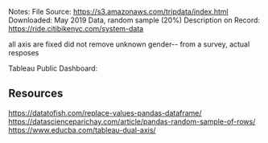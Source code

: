 
Notes:
File Source: https://s3.amazonaws.com/tripdata/index.html
Downloaded: May 2019 Data, random sample (20%)
Description on Record: https://ride.citibikenyc.com/system-data



all axis are fixed
did not remove unknown gender-- from a survey, actual resposes

Tableau Public Dashboard: 

## Resources ##
https://datatofish.com/replace-values-pandas-dataframe/
https://datascienceparichay.com/article/pandas-random-sample-of-rows/
https://www.educba.com/tableau-dual-axis/




